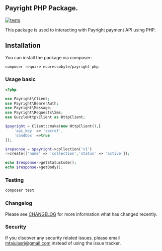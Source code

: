 ## Payright PHP Package.

[![tests](https://github.com/tajulasri/payright-php/actions/workflows/tests.yml/badge.svg)](https://github.com/tajulasri/payright-php/actions/workflows/tests.yml)

This package is used to interacting with Payright payment API using PHP.

## Installation

You can install the package via composer:

```bash
composer require espressobyte/payright-php 
```

### Usage basic

```php
<?php 

use Payright\Client;
use Payright\BearerAuth;
use Payright\Message;
use Payright\Requests\Sms;
use GuzzleHttp\Client as HttpClient;

$payright = Client::make(new HttpClient(),[
    'api_key' => 'secret',
    'sandbox' =>true
]);

$repsonse = $payright->collection('v1')
->create(['name' => 'collection','status' => 'active']);

echo $response->getStatusCode();
echo $response->getBody();

```


### Testing

```bash
composer test
```

### Changelog

Please see [CHANGELOG](CHANGELOG.md) for more information what has changed recently.


### Security

If you discover any security related issues, please email mtajulasri@gmail.com instead of using the issue tracker.

